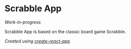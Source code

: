 # Scrabble App

_Work-in-progress_

Scrabble App is based on the classic board game Scrabble.

_Created using [create-react-app](https://github.com/facebook/create-react-app)_
